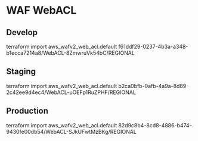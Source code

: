 # WAF WebACL

## Develop
terraform import aws_wafv2_web_acl.default f61ddf29-0237-4b3a-a348-b1ecca7214a8/WebACL-8ZmwruVk54bC/REGIONAL

## Staging
terraform import aws_wafv2_web_acl.default b2ca0bfb-0afb-4a9a-8d89-2c42ee9d4ec4/WebACL-uOEFp1RuZPHF/REGIONAL

## Production
terraform import aws_wafv2_web_acl.default 82d9c8b4-8cd8-4886-b474-9430fe00db54/WebACL-SJkUFwtMzBKg/REGIONAL
